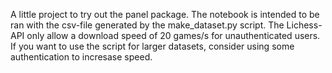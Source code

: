 A little project to try out the panel package. The notebook is intended to be ran with the csv-file generated by the make_dataset.py script.
The Lichess-API only allow a download speed of 20 games/s for unauthenticated users. If you want to use the script for larger datasets, consider using some authentication to incresase speed.

